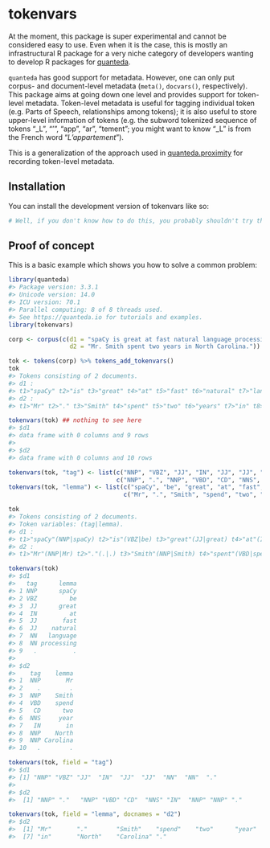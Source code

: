 
<!-- README.md is generated from README.Rmd. Please edit that file -->

# tokenvars

<!-- badges: start -->

<!-- badges: end -->

At the moment, this package is super experimental and cannot be
considered easy to use. Even when it is the case, this is mostly an
infrastructural R package for a very niche category of developers
wanting to develop R packages for
[quanteda](https://github.com/quanteda/quanteda).

`quanteda` has good support for metadata. However, one can only put
corpus- and document-level metadata (`meta()`, `docvars()`,
respectively). This package aims at going down one level and provides
support for token-level metadata. Token-level metadata is useful for
tagging individual token (e.g. Parts of Speech, relationships among
tokens); it is also useful to store upper-level information of tokens
(e.g. the subword tokenized sequence of tokens “\_L”, “’”, “app”, “ar”,
“tement”; you might want to know “\_L” is from the French word
“*L’appartement*”).

This is a generalization of the approach used in
[quanteda.proximity](https://github.com/gesistsa/quanteda.proximity) for
recording token-level metadata.

## Installation

You can install the development version of tokenvars like so:

``` r
# Well, if you don't know how to do this, you probably shouldn't try this.
```

## Proof of concept

This is a basic example which shows you how to solve a common problem:

``` r
library(quanteda)
#> Package version: 3.3.1
#> Unicode version: 14.0
#> ICU version: 70.1
#> Parallel computing: 8 of 8 threads used.
#> See https://quanteda.io for tutorials and examples.
library(tokenvars)

corp <- corpus(c(d1 = "spaCy is great at fast natural language processing.",
                 d2 = "Mr. Smith spent two years in North Carolina."))

tok <- tokens(corp) %>% tokens_add_tokenvars()
tok
#> Tokens consisting of 2 documents.
#> d1 :
#> t1>"spaCy" t2>"is" t3>"great" t4>"at" t5>"fast" t6>"natural" t7>"language" t8>"processing" t9>"." 
#> d2 :
#> t1>"Mr" t2>"." t3>"Smith" t4>"spent" t5>"two" t6>"years" t7>"in" t8>"North" t9>"Carolina" t10>"."
```

``` r
tokenvars(tok) ## nothing to see here
#> $d1
#> data frame with 0 columns and 9 rows
#> 
#> $d2
#> data frame with 0 columns and 10 rows
```

``` r
tokenvars(tok, "tag") <- list(c("NNP", "VBZ", "JJ", "IN", "JJ", "JJ", "NN", "NN", "."),
                              c("NNP", ".", "NNP", "VBD", "CD", "NNS", "IN", "NNP", "NNP", "."))
tokenvars(tok, "lemma") <- list(c("spaCy", "be", "great", "at", "fast", "natural", "language", "processing", "."),
                                c("Mr", ".", "Smith", "spend", "two", "year", "in", "North", "Carolina", "."))
```

``` r
tok
#> Tokens consisting of 2 documents.
#> Token variables: (tag|lemma).
#> d1 :
#> t1>"spaCy"(NNP|spaCy) t2>"is"(VBZ|be) t3>"great"(JJ|great) t4>"at"(IN|at) t5>"fast"(JJ|fast) t6>"natural"(JJ|natural) t7>"language"(NN|language) t8>"processing"(NN|processing) t9>"."(.|.) 
#> d2 :
#> t1>"Mr"(NNP|Mr) t2>"."(.|.) t3>"Smith"(NNP|Smith) t4>"spent"(VBD|spend) t5>"two"(CD|two) t6>"years"(NNS|year) t7>"in"(IN|in) t8>"North"(NNP|North) t9>"Carolina"(NNP|Carolina) t10>"."(.|.)
```

``` r
tokenvars(tok)
#> $d1
#>   tag      lemma
#> 1 NNP      spaCy
#> 2 VBZ         be
#> 3  JJ      great
#> 4  IN         at
#> 5  JJ       fast
#> 6  JJ    natural
#> 7  NN   language
#> 8  NN processing
#> 9   .          .
#> 
#> $d2
#>    tag    lemma
#> 1  NNP       Mr
#> 2    .        .
#> 3  NNP    Smith
#> 4  VBD    spend
#> 5   CD      two
#> 6  NNS     year
#> 7   IN       in
#> 8  NNP    North
#> 9  NNP Carolina
#> 10   .        .
```

``` r
tokenvars(tok, field = "tag")
#> $d1
#> [1] "NNP" "VBZ" "JJ"  "IN"  "JJ"  "JJ"  "NN"  "NN"  "."  
#> 
#> $d2
#>  [1] "NNP" "."   "NNP" "VBD" "CD"  "NNS" "IN"  "NNP" "NNP" "."
```

``` r
tokenvars(tok, field = "lemma", docnames = "d2")
#> $d2
#>  [1] "Mr"       "."        "Smith"    "spend"    "two"      "year"    
#>  [7] "in"       "North"    "Carolina" "."
```
